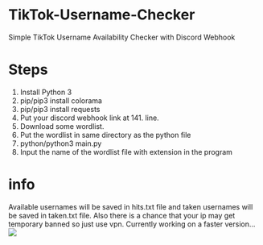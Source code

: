 # TikTok-Username-Checker
Simple TikTok Username Availability Checker with Discord Webhook
# Steps
1. Install Python 3
2. pip/pip3 install colorama
3. pip/pip3 install requests
4. Put your discord webhook link at 141. line.
5. Download some wordlist.
6. Put the wordlist in same directory as the python file
7. python/python3 main.py
8. Input the name of the wordlist file with extension in the program
# info
Available usernames will be saved in hits.txt file and taken usernames will be saved in taken.txt file.
Also there is a chance that your ip may get temporary banned so just use vpn.
Currently working on a faster version...
<img src="https://github.com/endowedtao/TikTok-Username-Checker/blob/main/showcase.png">
